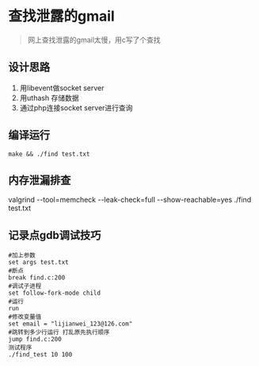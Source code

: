 # 查找泄露的gmail

> 网上查找泄露的gmail太慢，用c写了个查找

## 设计思路
1. 用libevent做socket server
2. 用uthash 存储数据
3. 通过php连接socket server进行查询

## 编译运行
```SHELL
make && ./find test.txt
```

## 内存泄漏排查

valgrind --tool=memcheck --leak-check=full --show-reachable=yes ./find test.txt 

## 记录点gdb调试技巧
```SHELL
#加上参数
set args test.txt
#断点
break find.c:200
#调试子进程
set follow-fork-mode child
#运行
run
#修改变量值
set email = "lijianwei_123@126.com"
#跳转到多少行运行 打乱原先执行顺序
jump find.c:200
测试程序
./find_test 10 100
```



